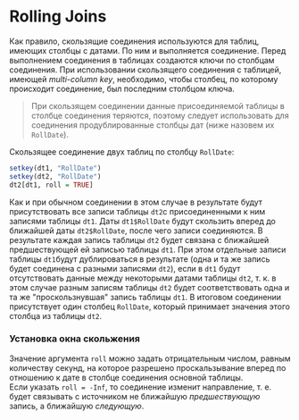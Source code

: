 # Rolling Joins

Как правило, скользящие соединения используются для таблиц, имеющих столбцы с датами. По ним и выполняется соединение. Перед выполнением соединения в таблицах создаются ключи по столбцам соединения. При использовании скользящего соединения с таблицей, имеющей  *multi-column key*, необходимо, чтобы столбец, по которому происходит соединение, был последним столбцом ключа.

>При скользящем соединении данные присоединяемой таблицы в столбце соединения теряются, поэтому следует использовать для соединения продублированные столбцы дат (ниже назовем их `RollDate`).

Скользящее соединение двух таблиц по столбцу `RollDate`:

```r
setkey(dt1, "RollDate")
setkey(dt2, "RollDate")
dt2[dt1, roll = TRUE]
```

Как и при обычном соединении в этом случае в результате будут присутствовать все записи таблицы `dt2`с присоединенными к ним записями таблицы  `dt1`. Даты `dt1$RollDate`  будут скользить вперед до ближайшей даты `dt2$RollDate`, после чего записи соединяются.  В результате каждая запись таблицы `dt2` будет связана с ближайшей предшествующей ей записью таблицы `dt1`. При этом отдельные записи таблицы `dt1`будут дублироваться в результате (одна и та же запись будет соединена с разными записями `dt2`), если в `dt1` будут отсутствовать данные между некоторыми датами таблицы `dt2`, т. к. в этом случае разным записям таблицы `dt2` будет соответствовать одна и та же "проскользнувшая" запись таблицы `dt1`. В итоговом соединении присутствует один столбец `RollDate`, который принимает значения этого столбца из таблицы `dt2`.

### Установка окна скольжения
Значение аргумента `roll` можно задать отрицательным числом, равным количеству секунд, на которое разрешено проскальзывание вперед по отношению к дате в столбце соединения основной таблицы.  
Если указать `roll = -Inf`, то соединение изменит направление, т. е. будет связывать с источником не ближайшую *предшествующую* запись, а ближайшую *следующую*. 
